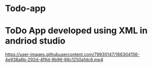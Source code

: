 # Todo-app
# ToDo App developed using XML in andriod studio


https://user-images.githubusercontent.com/79930147/166304156-4e938a6b-292d-4f6d-9b96-66c1250a1dc6.mp4

